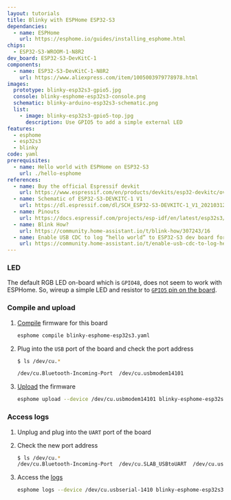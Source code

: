 ```yaml
---
layout: tutorials
title: Blinky with ESPHome ESP32-S3
dependancies:
  - name: ESPHome
    url: https://esphome.io/guides/installing_esphome.html
chips:
  - ESP32-S3-WROOM-1-N8R2
dev_board: ESP32-S3-DevKitC-1
components:
  - name: ESP32-S3-DevKitC-1-N8R2
    url: https://www.aliexpress.com/item/1005003979778978.html
images:
  prototype: blinky-esp32s3-gpio5.jpg
  console: blinky-esphome-esp32s3-console.png
  schematic: blinky-arduino-esp32s3-schematic.png
  list:
    - image: blinky-esp32s3-gpio5-top.jpg
      description: Use GPIO5 to add a simple external LED
features:
  - esphome
  - esp32s3
  - blinky
code: yaml
prerequisites:
  - name: Hello world with ESPHome on ESP32-S3
    url: ./hello-esphome
references:
  - name: Buy the official Espressif devkit
    url: https://www.espressif.com/en/products/devkits/esp32-devkitc/overview
  - name: Schematic of ESP32-S3-DEVKITC-1 V1
    url: https://dl.espressif.com/dl/SCH_ESP32-S3-DEVKITC-1_V1_20210312C.pdf
  - name: Pinouts
    url: https://docs.espressif.com/projects/esp-idf/en/latest/esp32s3/hw-reference/esp32s3/user-guide-devkitc-1.html#pin-layout
  - name: Blink How?
    url: https://community.home-assistant.io/t/blink-how/307243/16
  - name: Enable USB CDC to log “hello world” to ESP32-S3 dev board for ESPHome
    url: https://community.home-assistant.io/t/enable-usb-cdc-to-log-hello-world-to-esp32-s3-dev-board-for-esphome/463164
---
```


### LED

The default RGB LED on-board which is `GPIO48`, does not seem to work with ESPHome. So, wireup a simple LED and resistor to [`GPIO5` pin on the board](https://docs.espressif.com/projects/esp-idf/en/latest/esp32s3/hw-reference/esp32s3/user-guide-devkitc-1.html#pin-layout).

### Compile and upload

1. [Compile](https://esphome.io/guides/cli.html#compile-command) firmware for this board

    ```sh
    esphome compile blinky-esphome-esp32s3.yaml
    ```
1. Plug into the `USB` port of the board and check the port address

    ```sh
    $ ls /dev/cu.*

    /dev/cu.Bluetooth-Incoming-Port  /dev/cu.usbmodem14101
    ```
1. [Upload](https://esphome.io/guides/cli.html#upload-command) the firmware

    ```sh
    esphome upload --device /dev/cu.usbmodem14101 blinky-esphome-esp32s3.yaml
    ```

### Access logs

1. Unplug and plug into the `UART` port of the board
1. Check the new port address

    ```sh
    $ ls /dev/cu.*
    /dev/cu.Bluetooth-Incoming-Port  /dev/cu.SLAB_USBtoUART  /dev/cu.usbserial-1410
    ```
1. Access the [logs](https://esphome.io/guides/cli.html#logs-command)

    ```sh
    esphome logs --device /dev/cu.usbserial-1410 blinky-esphome-esp32s3.yaml
    ```
